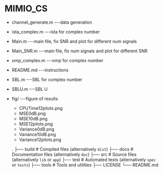 # MIMIO_CS


- channel_generate.m     ---data generation
- ista_complex.m         ---ista for complex number
- Main.m                 ---main file, fix SNR and plot for different num signals
- Main_SNR.m             ---main file, fix num signals and plot for different SNR
- omp_complex.m          ---omp for complex number
- README.md              ---instructions
- SBL.m                  ---SBL for complex number
- SBLU.m                 ---SBL U
- fig/                   ---figure of results
  - CPUTime12pilots.png
  - MSE0dB.png
  - MSE10dB.png
  - MSE12pilots.png
  - Variance0dB.png
  - Variance10dB.png
  - Variance12pilots.png


   .
    ├── build                   # Compiled files (alternatively `dist`)
    ├── docs                    # Documentation files (alternatively `doc`)
    ├── src                     # Source files (alternatively `lib` or `app`)
    ├── test                    # Automated tests (alternatively `spec` or `tests`)
    ├── tools                   # Tools and utilities
    ├── LICENSE
    └── README.md
